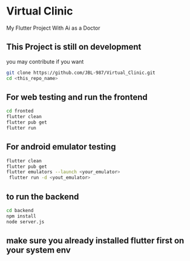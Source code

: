 # Virtual Clinic 

My Flutter Project With Ai as a Doctor

## This Project is still on development
you may contribute if you want 

```bash
git clone https://github.com/JBL-987/Virtual_Clinic.git
cd <this_repo_name>
```
## For web testing and run the frontend

```bash
cd fronted
flutter clean
flutter pub get
flutter run
```

## For android emulator testing

```bash
flutter clean
flutter pub get
flutter emulators --launch <your_emulator>
 flutter run -d <yout_emulator>
```
## to run the backend

```bash
cd backend
npm install
node server.js 
```

## make sure you already installed flutter first on your system env

